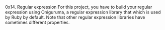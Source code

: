 0x14. Regular expression
For this project, you have to build your regular expression using Oniguruma, a regular expression library that which is used by Ruby by default. Note that other regular expression libraries have sometimes different properties.
